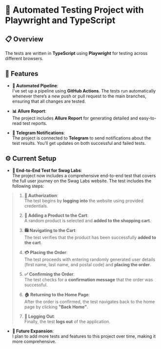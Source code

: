 # 🚀 **Automated Testing Project with Playwright and TypeScript**

## 📋 **Overview**

The tests are written in **TypeScript** using **Playwright** for testing across different browsers.

## 🌟 **Features**

- **🔄 Automated Pipeline**:  
  I've set up a pipeline using **GitHub Actions**. The tests run automatically whenever there’s a new push or pull request to the main branches, ensuring that all changes are tested.

- **📊 Allure Report**:  
  The project includes **Allure Report** for generating detailed and easy-to-read test reports.

- **📲 Telegram Notifications**:  
  The project is connected to **Telegram** to send notifications about the test results. You’ll get updates on both successful and failed tests.

## ⚙️ **Current Setup**

- **🧪 End-to-End Test for Swag Labs**:  
  The project now includes a comprehensive end-to-end test that covers the full user journey on the Swag Labs website. The test includes the following steps:

> 1. **🚪 Authorization**:  
>    The test begins by **logging into** the website using provided credentials.
>
> 2. **🛒 Adding a Product to the Cart**:  
>    A random product is selected and **added to the shopping cart**.
>
> 3. **🛍️ Navigating to the Cart**:  
>    The test verifies that the product has been successfully **added to the cart**.
>
> 4. **💳 Placing the Order**:  
>    The test proceeds with entering randomly generated user details (first name, last name, and postal code) and **placing the order**.
>
> 5. **✅ Confirming the Order**:  
>    The test checks for a **confirmation message** that the order was successful.
>
> 6. **🏠 Returning to the Home Page**:  
>    After the order is confirmed, the test navigates back to the home page by clicking **"Back Home"**.
>
> 7. **🚪 Logging Out**:  
>    Finally, the test **logs out** of the application.

- **🌱 Future Expansion**:  
  I plan to add more tests and features to this project over time, making it more comprehensive.
